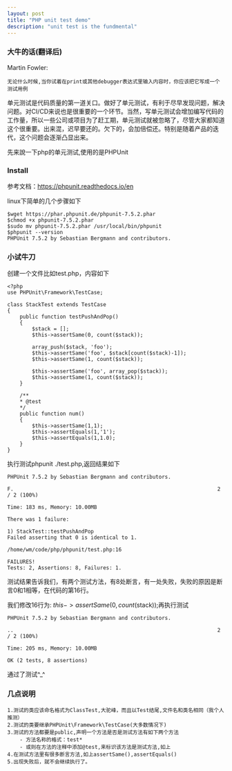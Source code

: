 ```yaml
---
layout: post
title: "PHP unit test demo"
description: "unit test is the fundmental"
---
```


### 大牛的话(翻译后)

Martin Fowler:

	无论什么时候,当你试着在print或其他debugger表达式里输入内容时，你应该把它写成一个测试用例


单元测试是代码质量的第一道关口。做好了单元测试，有利于尽早发现问题，解决问题。对CI/CD来说也是很重要的一个环节。当然，写单元测试会增加编写代码的工作量，所以一些公司或项目为了赶工期，单元测试就被忽略了，尽管大家都知道这个很重要。出来混，迟早要还的。欠下的，会加倍偿还。特别是随着产品的迭代，这个问题会逐渐凸显出来。

先来說一下php的单元测试,使用的是PHPUnit
### Install

参考文档：https://phpunit.readthedocs.io/en

linux下简单的几个步骤如下


	$wget https://phar.phpunit.de/phpunit-7.5.2.phar
	$chmod +x phpunit-7.5.2.phar
	$sudo mv phpunit-7.5.2.phar /usr/local/bin/phpunit
	$phpunit --version
	PHPUnit 7.5.2 by Sebastian Bergmann and contributors.

### 小试牛刀

创建一个文件比如test.php，内容如下

	<?php
	use PHPUnit\Framework\TestCase;

	class StackTest extends TestCase
	{
		public function testPushAndPop()
		{
			$stack = [];
			$this->assertSame(0, count($stack));

			array_push($stack, 'foo');
			$this->assertSame('foo', $stack[count($stack)-1]);
			$this->assertSame(1, count($stack));

			$this->assertSame('foo', array_pop($stack));
			$this->assertSame(1, count($stack));
		}

		/**
		* @test
		*/
		public function num()
		{
			$this->assertSame(1,1);
			$this->assertEquals(1,'1');
			$this->assertEquals(1,1.0);
		}
	}

执行测试phpunit ./test.php,返回结果如下
	
	
	PHPUnit 7.5.2 by Sebastian Bergmann and contributors.

	F.                                                                  2 / 2 (100%)

	Time: 183 ms, Memory: 10.00MB

	There was 1 failure:

	1) StackTest::testPushAndPop
	Failed asserting that 0 is identical to 1.

	/home/wm/code/php/phpunit/test.php:16

	FAILURES!
	Tests: 2, Assertions: 8, Failures: 1.

测试结果告诉我们，有两个测试方法，有8处断言，有一处失败，失败的原因是断言0和1相等，在代码的第16行。

我们修改16行为: $this->assertSame(0, count($stack));再执行测试

	PHPUnit 7.5.2 by Sebastian Bergmann and contributors.

	..                                                                  2 / 2 (100%)

	Time: 205 ms, Memory: 10.00MB

	OK (2 tests, 8 assertions)

通过了测试^_^

### 几点说明
	
	1.测试的类应该命名格式为ClassTest,大驼峰，而且以Test结尾,文件名和类名相同（我个人推测）
	2.测试的类要继承PHPUnit\Framework\TestCase(大多数情况下)
	3.测试的方法都要是public,声明一个方法是否是测试方法有如下两个方法
		- 方法名称的格式：test*
		- 或则在方法的注释中添加@test,来标识该方法是测试方法,如上
	4.在测试方法里有很多断言方法,如上assertSame(),assertEquals()
	5.出现失败后，就不会继续执行了。



